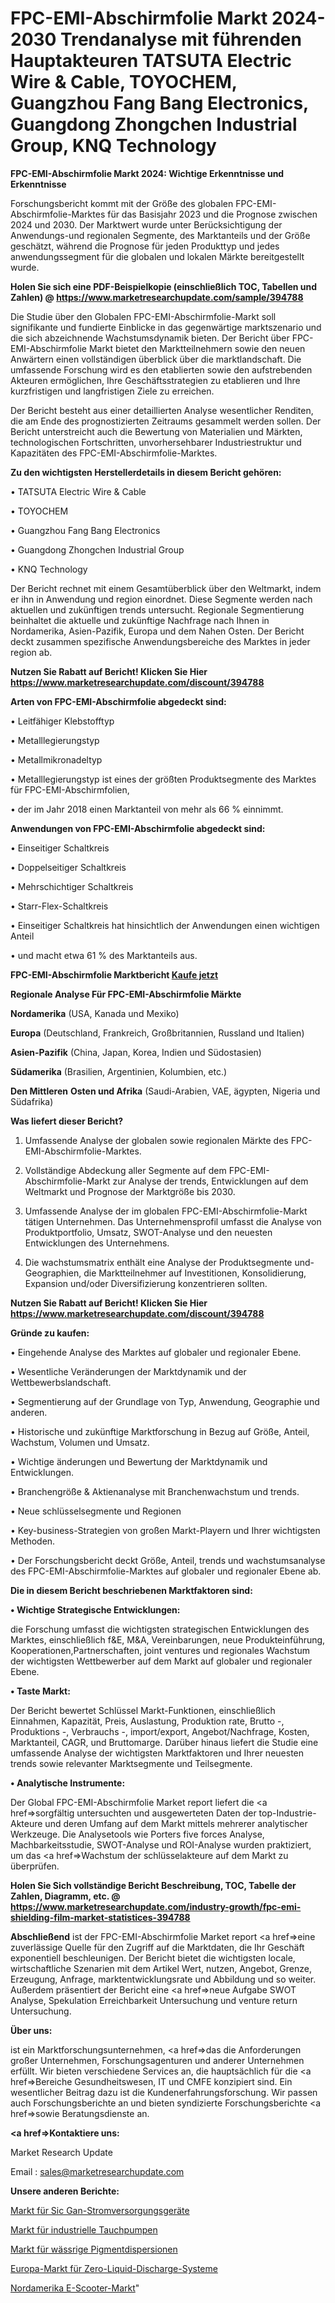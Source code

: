 # FPC-EMI-Abschirmfolie Markt 2024-2030 Trendanalyse mit führenden Hauptakteuren TATSUTA Electric Wire & Cable, TOYOCHEM, Guangzhou Fang Bang Electronics, Guangdong Zhongchen Industrial Group, KNQ Technology

<strong>FPC-EMI-Abschirmfolie Markt 2024: Wichtige Erkenntnisse und Erkenntnisse</strong>

Forschungsbericht kommt mit der Größe des globalen FPC-EMI-Abschirmfolie-Marktes für das Basisjahr 2023 und die Prognose zwischen 2024 und 2030. Der Marktwert wurde unter Berücksichtigung der Anwendungs-und regionalen Segmente, des Marktanteils und der Größe geschätzt, während die Prognose für jeden Produkttyp und jedes anwendungssegment für die globalen und lokalen Märkte bereitgestellt wurde.

<strong>Holen Sie sich eine PDF-Beispielkopie (einschließlich TOC, Tabellen und Zahlen) @
</strong><strong><a href=https://www.marketresearchupdate.com/sample/394788><strong>https://www.marketresearchupdate.com/sample/394788</u></font></a></strong></strong>

Die Studie über den Globalen FPC-EMI-Abschirmfolie-Markt soll signifikante und fundierte Einblicke in das gegenwärtige marktszenario und die sich abzeichnende Wachstumsdynamik bieten. Der Bericht über FPC-EMI-Abschirmfolie Markt bietet den Marktteilnehmern sowie den neuen Anwärtern einen vollständigen überblick über die marktlandschaft. Die umfassende Forschung wird es den etablierten sowie den aufstrebenden Akteuren ermöglichen, Ihre Geschäftsstrategien zu etablieren und Ihre kurzfristigen und langfristigen Ziele zu erreichen.

Der Bericht besteht aus einer detaillierten Analyse wesentlicher Renditen, die am Ende des prognostizierten Zeitraums gesammelt werden sollen. Der Bericht unterstreicht auch die Bewertung von Materialien und Märkten, technologischen Fortschritten, unvorhersehbarer Industriestruktur und Kapazitäten des FPC-EMI-Abschirmfolie-Marktes.

<strong>Zu den wichtigsten Herstellerdetails in diesem Bericht gehören:</strong>

• TATSUTA Electric Wire & Cable

• TOYOCHEM

• Guangzhou Fang Bang Electronics

• Guangdong Zhongchen Industrial Group

• KNQ Technology

Der Bericht rechnet mit einem Gesamtüberblick über den Weltmarkt, indem er ihn in Anwendung und region einordnet. Diese Segmente werden nach aktuellen und zukünftigen trends untersucht. Regionale Segmentierung beinhaltet die aktuelle und zukünftige Nachfrage nach Ihnen in Nordamerika, Asien-Pazifik, Europa und dem Nahen Osten. Der Bericht deckt zusammen spezifische Anwendungsbereiche des Marktes in jeder region ab.

<strong>Nutzen Sie Rabatt auf Bericht! Klicken Sie Hier
</strong><strong><a href=https://www.marketresearchupdate.com/discount/394788>https://www.marketresearchupdate.com/discount/394788</b></u></font></strong></a>

<strong>Arten von FPC-EMI-Abschirmfolie abgedeckt sind:</strong>

• Leitfähiger Klebstofftyp

• Metalllegierungstyp

• Metallmikronadeltyp

• Metalllegierungstyp ist eines der größten Produktsegmente des Marktes für FPC-EMI-Abschirmfolien,

• der im Jahr 2018 einen Marktanteil von mehr als 66 % einnimmt.

<strong>Anwendungen von FPC-EMI-Abschirmfolie abgedeckt sind:</strong>

• Einseitiger Schaltkreis

• Doppelseitiger Schaltkreis

• Mehrschichtiger Schaltkreis

• Starr-Flex-Schaltkreis

• Einseitiger Schaltkreis hat hinsichtlich der Anwendungen einen wichtigen Anteil

• und macht etwa 61 % des Marktanteils aus.

<strong>FPC-EMI-Abschirmfolie Marktbericht <a href=https://www.marketresearchupdate.com/buynow/394788>Kaufe jetzt</a></strong>

<strong>Regionale Analyse Für FPC-EMI-Abschirmfolie Märkte</strong>

<strong>Nordamerika</strong> (USA, Kanada und Mexiko)

<strong>Europa</strong> (Deutschland, Frankreich, Großbritannien, Russland und Italien)

<strong>Asien-Pazifik</strong> (China, Japan, Korea, Indien und Südostasien)

<strong>Südamerika</strong> (Brasilien, Argentinien, Kolumbien, etc.)

<strong>Den Mittleren</strong> <strong>Osten und Afrika</strong> (Saudi-Arabien, VAE, ägypten, Nigeria und Südafrika)

<strong>Was liefert dieser Bericht?</strong>

1. Umfassende Analyse der globalen sowie regionalen Märkte des FPC-EMI-Abschirmfolie-Marktes.

2. Vollständige Abdeckung aller Segmente auf dem FPC-EMI-Abschirmfolie-Markt zur Analyse der trends, Entwicklungen auf dem Weltmarkt und Prognose der Marktgröße bis 2030.

3. Umfassende Analyse der im globalen FPC-EMI-Abschirmfolie-Markt tätigen Unternehmen. Das Unternehmensprofil umfasst die Analyse von Produktportfolio, Umsatz, SWOT-Analyse und den neuesten Entwicklungen des Unternehmens.

4. Die wachstumsmatrix enthält eine Analyse der Produktsegmente und-Geographien, die Marktteilnehmer auf Investitionen, Konsolidierung, Expansion und/oder Diversifizierung konzentrieren sollten.

<strong>Nutzen Sie Rabatt auf Bericht! Klicken Sie Hier
</strong><strong><a href=https://www.marketresearchupdate.com/discount/394788>https://www.marketresearchupdate.com/discount/394788</b></u></font></strong></a>

<strong>Gründe zu kaufen:</strong>

• Eingehende Analyse des Marktes auf globaler und regionaler Ebene.

• Wesentliche Veränderungen der Marktdynamik und der Wettbewerbslandschaft.

• Segmentierung auf der Grundlage von Typ, Anwendung, Geographie und anderen.

• Historische und zukünftige Marktforschung in Bezug auf Größe, Anteil, Wachstum, Volumen und Umsatz.

• Wichtige änderungen und Bewertung der Marktdynamik und Entwicklungen.

• Branchengröße &amp; Aktienanalyse mit Branchenwachstum und trends.

• Neue schlüsselsegmente und Regionen

• Key-business-Strategien von großen Markt-Playern und Ihrer wichtigsten Methoden.

• Der Forschungsbericht deckt Größe, Anteil, trends und wachstumsanalyse des FPC-EMI-Abschirmfolie-Marktes auf globaler und regionaler Ebene ab.

<strong>Die in diesem Bericht beschriebenen Marktfaktoren sind:</strong>

<strong>• Wichtige Strategische Entwicklungen:</strong>

die Forschung umfasst die wichtigsten strategischen Entwicklungen des Marktes, einschließlich f&amp;E, M&amp;A, Vereinbarungen, neue Produkteinführung, Kooperationen,Partnerschaften, joint ventures und regionales Wachstum der wichtigsten Wettbewerber auf dem Markt auf globaler und regionaler Ebene.

<strong>• Taste Markt:</strong>

Der Bericht bewertet Schlüssel Markt-Funktionen, einschließlich Einnahmen, Kapazität, Preis, Auslastung, Produktion rate, Brutto -, Produktions -, Verbrauchs -, import/export, Angebot/Nachfrage, Kosten, Marktanteil, CAGR, und Bruttomarge. Darüber hinaus liefert die Studie eine umfassende Analyse der wichtigsten Marktfaktoren und Ihrer neuesten trends sowie relevanter Marktsegmente und Teilsegmente.

<strong>• Analytische Instrumente:</strong>

Der Global FPC-EMI-Abschirmfolie Market report liefert die <a href=>sorgf</a>ältig untersuchten und ausgewerteten Daten der top-Industrie-Akteure und deren Umfang auf dem Markt mittels mehrerer analytischer Werkzeuge. Die Analysetools wie Porters five forces Analyse, Machbarkeitsstudie, SWOT-Analyse und ROI-Analyse wurden praktiziert, um das <a href=>Wachstum</a> der schlüsselakteure auf dem Markt zu überprüfen.

<strong>Holen Sie Sich vollständige Bericht Beschreibung, TOC, Tabelle der Zahlen, Diagramm, etc. @ </strong><strong><a href=https://www.marketresearchupdate.com/industry-growth/fpc-emi-shielding-film-market-statistices-394788>https://www.marketresearchupdate.com/industry-growth/fpc-emi-shielding-film-market-statistices-394788</a></font></strong>

<strong>Abschließend</strong> ist der FPC-EMI-Abschirmfolie Market report <a href=>eine</a> zuverlässige Quelle für den Zugriff auf die Marktdaten, die Ihr Geschäft exponentiell beschleunigen. Der Bericht bietet die wichtigsten locale, wirtschaftliche Szenarien mit dem Artikel Wert, nutzen, Angebot, Grenze, Erzeugung, Anfrage, marktentwicklungsrate und Abbildung und so weiter. Außerdem präsentiert der Bericht eine <a href=>neue</a> Aufgabe SWOT Analyse, Spekulation Erreichbarkeit Untersuchung und venture return Untersuchung.

<strong>Über uns:</strong>

 ist ein Marktforschungsunternehmen, <a href=>das</a> die Anforderungen großer Unternehmen, Forschungsagenturen und anderer Unternehmen erfüllt. Wir bieten verschiedene Services an, die hauptsächlich für die <a href=>Bereiche</a> Gesundheitswesen, IT und CMFE konzipiert sind. Ein wesentlicher Beitrag dazu ist die Kundenerfahrungsforschung. Wir passen auch Forschungsberichte an und bieten syndizierte Forschungsberichte <a href=>sowie</a> Beratungsdienste an.

<strong><a href=>Kontaktiere uns:</a></strong>

Market Research Update

Email : sales@marketresearchupdate.com

<strong>Unsere anderen Berichte:</strong>

<a href=https://www.linkedin.com/pulse/sic-gan-power-devices-market-2023-size-growth>Markt für Sic Gan-Stromversorgungsgeräte</a>

<a href=https://www.linkedin.com/pulse/industrial-submersible-pumps-market-outlooks>Markt für industrielle Tauchpumpen</a>

<a href=https://www.linkedin.com/pulse/aqueous-pigment-dispersions-market-size-emerging>Markt für wässrige Pigmentdispersionen</a>

<a href=https://www.linkedin.com/pulse/europe-zero-liquid-discharge-systems-market-overview>Europa-Markt für Zero-Liquid-Discharge-Systeme</a>

<a href=https://www.linkedin.com/pulse/north-america-e-scooter-market-size-incredible-possibilities>Nordamerika E-Scooter-Markt</a>"

